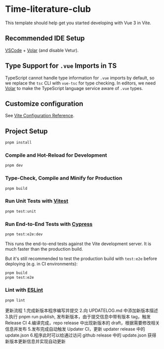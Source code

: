 # Time-literature-club

This template should help get you started developing with Vue 3 in Vite.

## Recommended IDE Setup

[VSCode](https://code.visualstudio.com/) + [Volar](https://marketplace.visualstudio.com/items?itemName=Vue.volar) (and disable Vetur).

## Type Support for `.vue` Imports in TS

TypeScript cannot handle type information for `.vue` imports by default, so we replace the `tsc` CLI with `vue-tsc` for type checking. In editors, we need [Volar](https://marketplace.visualstudio.com/items?itemName=Vue.volar) to make the TypeScript language service aware of `.vue` types.

## Customize configuration

See [Vite Configuration Reference](https://vite.dev/config/).

## Project Setup

```sh
pnpm install
```

### Compile and Hot-Reload for Development

```sh
pnpm dev
```

### Type-Check, Compile and Minify for Production

```sh
pnpm build
```

### Run Unit Tests with [Vitest](https://vitest.dev/)

```sh
pnpm test:unit
```

### Run End-to-End Tests with [Cypress](https://www.cypress.io/)

```sh
pnpm test:e2e:dev
```

This runs the end-to-end tests against the Vite development server.
It is much faster than the production build.

But it's still recommended to test the production build with `test:e2e` before deploying (e.g. in CI environments):

```sh
pnpm build
pnpm test:e2e
```

### Lint with [ESLint](https://eslint.org/)

```sh
pnpm lint
```



更新流程
1.完成新版本程序编写并提交
2.向 UPDATELOG.md 中添加新版本描述
3.执行 pnpm run publish, 发布新版本，由于提交信息中带有版本 tag，触发 Release CI
4.编译完成，repo release 中出现新版本的 draft，根据需要修改相关信息并发布
5.发布完成自动触发 Updater CI，更新 updater release 中的 update.json
6.程序此时可以给通过访问 github release 中的 update.json 获得新版本更新信息并实现自动更新